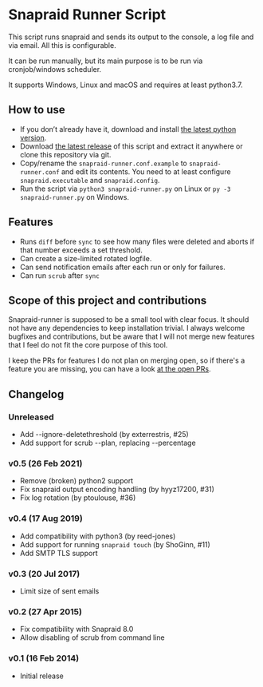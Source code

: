 # Snapraid Runner Script

This script runs snapraid and sends its output to the console, a log file and
via email. All this is configurable.

It can be run manually, but its main purpose is to be run via cronjob/windows
scheduler.

It supports Windows, Linux and macOS and requires at least python3.7.

## How to use
* If you don’t already have it, download and install
  [the latest python version](https://www.python.org/downloads/).
* Download [the latest release](https://github.com/Chronial/snapraid-runner/releases)
  of this script and extract it anywhere or clone this repository via git.
* Copy/rename the `snapraid-runner.conf.example` to `snapraid-runner.conf` and
  edit its contents. You need to at least configure `snapraid.executable` and
  `snapraid.config`.
* Run the script via `python3 snapraid-runner.py` on Linux or
 `py -3 snapraid-runner.py` on Windows.

## Features
* Runs `diff` before `sync` to see how many files were deleted and aborts if
  that number exceeds a set threshold.
* Can create a size-limited rotated logfile.
* Can send notification emails after each run or only for failures.
* Can run `scrub` after `sync`

## Scope of this project and contributions
Snapraid-runner is supposed to be a small tool with clear focus. It should not
have any dependencies to keep installation trivial. I always welcome bugfixes
and contributions, but be aware that I will not merge new features that I feel
do not fit the core purpose of this tool.

I keep the PRs for features I do not plan on merging open, so if there's a
feature you are missing, you can have a look
[at the open PRs](https://github.com/Chronial/snapraid-runner/pulls).

## Changelog
### Unreleased
* Add --ignore-deletethreshold (by exterrestris, #25)
* Add support for scrub --plan, replacing --percentage

### v0.5 (26 Feb 2021)
* Remove (broken) python2 support
* Fix snapraid output encoding handling  (by hyyz17200, #31)
* Fix log rotation (by ptoulouse, #36)

### v0.4 (17 Aug 2019)
* Add compatibility with python3 (by reed-jones)
* Add support for running `snapraid touch` (by ShoGinn, #11)
* Add SMTP TLS support

### v0.3 (20 Jul 2017)
* Limit size of sent emails

### v0.2 (27 Apr 2015)
* Fix compatibility with Snapraid 8.0
* Allow disabling of scrub from command line

### v0.1 (16 Feb 2014)
* Initial release
